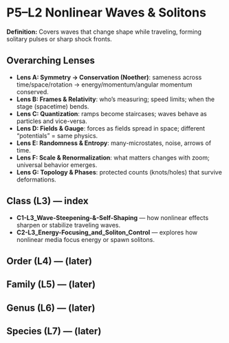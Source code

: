 # P5–L2 Nonlinear Waves & Solitons
**Definition:** Covers waves that change shape while traveling, forming solitary pulses or sharp shock fronts.

## Overarching Lenses

- **Lens A: Symmetry -> Conservation (Noether)**: sameness across time/space/rotation → energy/momentum/angular momentum conserved.
- **Lens B: Frames & Relativity**: who’s measuring; speed limits; when the stage (spacetime) bends.
- **Lens C: Quantization**: ramps become staircases; waves behave as particles and vice-versa.
- **Lens D: Fields & Gauge**: forces as fields spread in space; different “potentials” = same physics.
- **Lens E: Randomness & Entropy**: many-microstates, noise, arrows of time.
- **Lens F: Scale & Renormalization**: what matters changes with zoom; universal behavior emerges.
- **Lens G: Topology & Phases**: protected counts (knots/holes) that survive deformations.

## Class (L3) — index
- **C1-L3_Wave-Steepening-&-Self-Shaping** — how nonlinear effects sharpen or stabilize traveling waves.
- **C2-L3_Energy-Focusing_and_Soliton_Control** — explores how nonlinear media focus energy or spawn solitons.

## Order (L4) — (later)
## Family (L5) — (later)
## Genus (L6) — (later)
## Species (L7) — (later)
